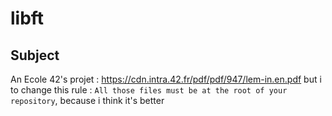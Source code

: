 libft
=====

Subject
-------

An Ecole 42's projet : https://cdn.intra.42.fr/pdf/pdf/947/lem-in.en.pdf but i to change this rule : `All those files must be at the root of your repository`, because i think it's better
